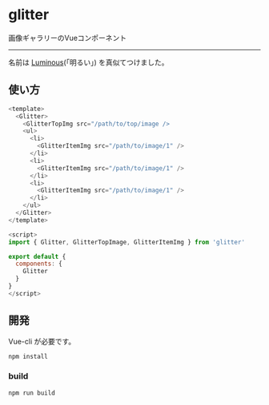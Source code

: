 # glitter

画像ギャラリーのVueコンポーネント

---

名前は [Luminous](https://github.com/imgix/luminous)(「明るい」) を真似てつけました。

## 使い方

```js
<template>
  <Glitter>
    <GlitterTopImg src="/path/to/top/image />
    <ul>
      <li>
        <GlitterItemImg src="/path/to/image/1" />
      </li>
      <li>
        <GlitterItemImg src="/path/to/image/1" />
      </li>
      <li>
        <GlitterItemImg src="/path/to/image/1" />
      </li>
    </ul>
  </Glitter>
</template>

<script>
import { Glitter, GlitterTopImage, GlitterItemImg } from 'glitter'

export default {
  components: {
    Glitter
  }
}
</script>
```

## 開発

Vue-cli が必要です。

```
npm install
```

### build

```
npm run build
```
